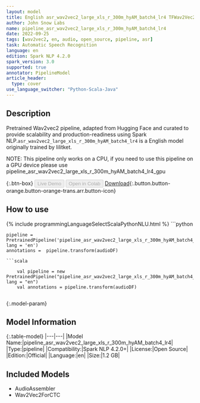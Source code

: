 ```yaml
---
layout: model
title: English asr_wav2vec2_large_xls_r_300m_hyAM_batch4_lr4 TFWav2Vec2ForCTC from lilitket
author: John Snow Labs
name: pipeline_asr_wav2vec2_large_xls_r_300m_hyAM_batch4_lr4
date: 2022-09-25
tags: [wav2vec2, en, audio, open_source, pipeline, asr]
task: Automatic Speech Recognition
language: en
edition: Spark NLP 4.2.0
spark_version: 3.0
supported: true
annotator: PipelineModel
article_header:
  type: cover
use_language_switcher: "Python-Scala-Java"
---
```


## Description

Pretrained Wav2vec2  pipeline, adapted from Hugging Face and curated to provide scalability and production-readiness using Spark NLP.`asr_wav2vec2_large_xls_r_300m_hyAM_batch4_lr4` is a English model originally trained by lilitket.

NOTE: This pipeline only works on a CPU, if you need to use this pipeline on a GPU device please use pipeline_asr_wav2vec2_large_xls_r_300m_hyAM_batch4_lr4_gpu

{:.btn-box}
<button class="button button-orange" disabled>Live Demo</button>
<button class="button button-orange" disabled>Open in Colab</button>
[Download](https://s3.amazonaws.com/auxdata.johnsnowlabs.com/public/models/pipeline_asr_wav2vec2_large_xls_r_300m_hyAM_batch4_lr4_en_4.2.0_3.0_1664119982498.zip){:.button.button-orange.button-orange-trans.arr.button-icon}

## How to use



<div class="tabs-box" markdown="1">
{% include programmingLanguageSelectScalaPythonNLU.html %}
```python

    pipeline = PretrainedPipeline('pipeline_asr_wav2vec2_large_xls_r_300m_hyAM_batch4_lr4', lang = 'en')
    annotations =  pipeline.transform(audioDF)
    
```
```scala

    val pipeline = new PretrainedPipeline("pipeline_asr_wav2vec2_large_xls_r_300m_hyAM_batch4_lr4", lang = "en")
    val annotations = pipeline.transform(audioDF)
    
```
</div>

{:.model-param}
## Model Information

{:.table-model}
|---|---|
|Model Name:|pipeline_asr_wav2vec2_large_xls_r_300m_hyAM_batch4_lr4|
|Type:|pipeline|
|Compatibility:|Spark NLP 4.2.0+|
|License:|Open Source|
|Edition:|Official|
|Language:|en|
|Size:|1.2 GB|

## Included Models

- AudioAssembler
- Wav2Vec2ForCTC